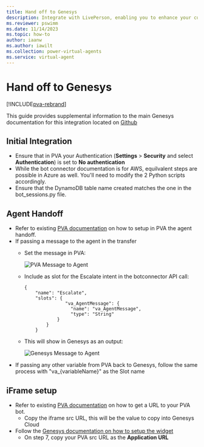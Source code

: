 ```yaml
---
title: Hand off to Genesys
description: Integrate with LivePerson, enabling you to enhance your customer support and engagement capabilities. Learn how to set up this integration to leverage the strengths of both platforms, empowering your organization to deliver more personalized, efficient, and effective customer interactions.
ms.reviewer: pswimm
ms.date: 11/14/2023
ms.topic: how-to
author: iaanw
ms.author: iawilt
ms.collection: power-virtual-agents
ms.service: virtual-agent
---
```



# Hand off to Genesys

[!INCLUDE[pva-rebrand](includes/pva-rebrand.md)]

This guide provides supplemental information to the main Genesys documentation for this integration located on [Github](https://github.com/GenesysCloudBlueprints/bot-connector-for-ms-power-virtual-agent])

## Initial Integration

- Ensure that in PVA your Authentication (**Settings** > **Security** and select **Authentication**) is set to **No authentication**
- While the bot connector documentation is for AWS, equilvalent steps are possible in Azure as well. You'll need to modify the 2 Python scripts accordingly.
- Ensure that the DynamoDB table name created matches the one in the bot_sessions.py file.

## Agent Handoff

- Refer to existing [PVA documentation](https://learn.microsoft.com/en-us/dynamics365/customer-service/set-up-multilingual-pva-bot#configure-the-transfer-to-agent-node-by-using-the-escalate-topic) on how to setup in PVA the agent handoff.
- If passing a message to the agent in the transfer
  - Set the message in PVA:
    
    ![PVA Message to Agent](images/agentMessagePVA.png)
  - Include as slot for the Escalate intent in the botconnector API call:
    ```
    {
        "name": "Escalate",
        "slots": {
                   "va_AgentMessage": {
                     "name": "va_AgentMessage",
                     "type": "String"
                }
            }
        }
    ```
  - This will show in Genesys as an output:

    ![Genesys Message to Agent](images/agentMessageGenesys.png)
- If passing any other variable from PVA back to Genesys, follow the same process with "va_{variableName}" as the Slot name

## iFrame setup

- Refer to existing [PVA documentation](https://learn.microsoft.com/en-us/power-virtual-agents/publication-connect-bot-to-web-channels?tabs=preview#add-your-bot-to-your-website) on how to get a URL to your PVA bot. 
  - Copy the iframe src URL, this will be the value to copy into Genesys Cloud
- Follow the [Genesys documentation on how to setup the widget](https://help.mypurecloud.com/articles/set-up-an-interaction-widget-integration/)
  - On step 7, copy your PVA src URL as the **Application URL**
